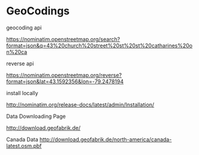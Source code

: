 # GeoCodings

geocoding api

https://nominatim.openstreetmap.org/search?format=json&q=43%20church%20street%20st%20st%20catharines%20on%20ca

reverse api

https://nominatim.openstreetmap.org/reverse?format=json&lat=43.1592356&lon=-79.2478194

install locally

http://nominatim.org/release-docs/latest/admin/Installation/

Data Downloading Page

http://download.geofabrik.de/

Canada Data
http://download.geofabrik.de/north-america/canada-latest.osm.pbf


